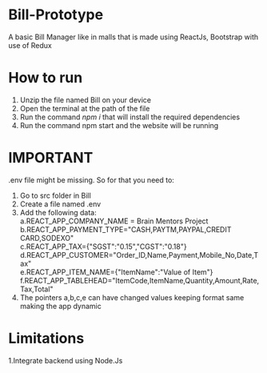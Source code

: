 # Bill-Prototype
A basic Bill Manager like in malls that is made using ReactJs, Bootstrap with use of Redux

# How to run
  1. Unzip the file named Bill on your device
  2. Open the terminal at the path of the file
  3. Run the command *npm i* that will install the required dependencies
  4. Run the command npm start and the website will be running
  
# IMPORTANT
.env file might be missing. So for that you need to:
  1. Go to src folder in Bill
  2. Create a file named .env
  3. Add the following data:  
    a.REACT_APP_COMPANY_NAME = Brain Mentors Project <br> 
    b.REACT_APP_PAYMENT_TYPE="CASH,PAYTM,PAYPAL,CREDIT CARD,SODEXO" <br>
    c.REACT_APP_TAX={"SGST":"0.15","CGST":"0.18"} <br>
    d.REACT_APP_CUSTOMER="Order_ID,Name,Payment,Mobile_No,Date,Tax" <br>
    e.REACT_APP_ITEM_NAME={"ItemName":"Value of Item"} <br>
    f.REACT_APP_TABLEHEAD="ItemCode,ItemName,Quantity,Amount,Rate,Tax,Total" <br>
  4. The pointers a,b,c,e can have changed values keeping format same making the app dynamic
  
# Limitations
  1.Integrate backend using Node.Js
